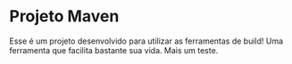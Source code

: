 # Projeto Maven
Esse é um projeto desenvolvido para utilizar as ferramentas de build!
Uma ferramenta que facilita bastante sua vida.
Mais um teste.